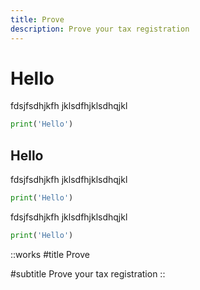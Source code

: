 ```yaml
---
title: Prove
description: Prove your tax registration
---
```


# Hello

fdsjfsdhjkfh jklsdfhjklsdhqjkl

```python
print('Hello')
```

## Hello

fdsjfsdhjkfh jklsdfhjklsdhqjkl

```python
print('Hello')
```

fdsjfsdhjkfh jklsdfhjklsdhqjkl

```python
print('Hello')
```

::works
#title
Prove

#subtitle
Prove your tax registration
::

